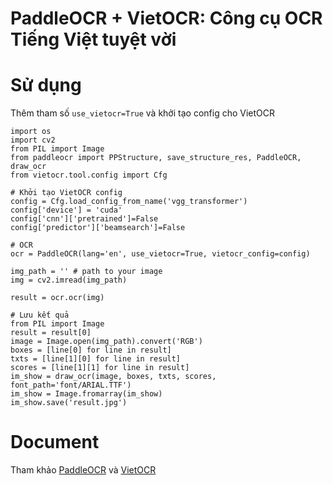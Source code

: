 # PaddleOCR + VietOCR: Công cụ OCR Tiếng Việt tuyệt vời

# Sử dụng 
Thêm tham số `use_vietocr=True` và khởi tạo config cho VietOCR
```
import os
import cv2
from PIL import Image
from paddleocr import PPStructure, save_structure_res, PaddleOCR, draw_ocr
from vietocr.tool.config import Cfg

# Khởi tạo VietOCR config
config = Cfg.load_config_from_name('vgg_transformer')
config['device'] = 'cuda'
config['cnn']['pretrained']=False
config['predictor']['beamsearch']=False

# OCR
ocr = PaddleOCR(lang='en', use_vietocr=True, vietocr_config=config)

img_path = '' # path to your image
img = cv2.imread(img_path)

result = ocr.ocr(img)

# Lưu kết quả
from PIL import Image
result = result[0]
image = Image.open(img_path).convert('RGB')
boxes = [line[0] for line in result]
txts = [line[1][0] for line in result]
scores = [line[1][1] for line in result]
im_show = draw_ocr(image, boxes, txts, scores, font_path='font/ARIAL.TTF')
im_show = Image.fromarray(im_show)
im_show.save('result.jpg')
```

# Document 
Tham khảo [PaddleOCR](https://github.com/PaddlePaddle/PaddleOCR) và [VietOCR](https://github.com/pbcquoc/vietocr)
